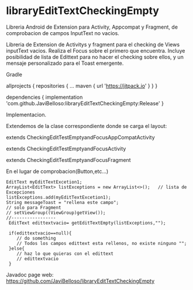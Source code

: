# libraryEditTextCheckingEmpty
Libreria Android de Extension para Activity, Appcompat y Fragment, de comprobacion de campos InputText no vacios.

Libreria de Extension de Activitys y fragment para el checking de Views inputText vacios. Realiza el Focus sobre el primero que encuentra.
Incluye posibilidad de lista de Edittext para no hacer el checking sobre ellos, y un mensaje personalizado para el Toast emergente.

Gradle

allprojects {
		repositories {
			...
			maven { url 'https://jitpack.io' }
		}
	}


dependencies {
	        implementation 'com.github.JaviBelloso:libraryEditTextCheckingEmpty:Release'
	}


Implementacion.

Extendemos de la clase correspondiente donde se carga el layout:

  extends CheckingEditTestEmptyandFocusAppCompatActivity
  
  extends CheckingEditTestEmptyandFocusActivity
  
  extends CheckingEditTestEmptyandFocusFragment
  
  En el lugar de comprobacion(Button,etc...)
  
    EditText myEditTextExcetion1;
    ArrayList<EditText> listExceptions = new ArrayList<>();   // lista de Excepciones
    listExceptions.add(myEditTextExcetion1);
    String messageToast = "rellena este campo";
    // solo para Fragment
    // setViewGroup((ViewGroup)getView());
    //-----------------
     EditText edittextvacio= getEditTextEmpty(listExceptions,"");
     
     if(edittextvacio==null){
        // do something
        // Todos los campos edittext esta rellenos, no existe ninguno "";
     }else{
        // haz lo que quieras con el edittext
        // edittextvacio
     }
     
   Javadoc page web:
   https://github.com/JaviBelloso/libraryEditTextCheckingEmpty
